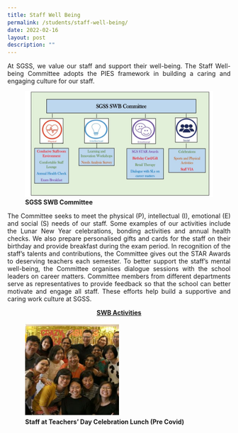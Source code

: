 ```yaml
---
title: Staff Well Being
permalink: /students/staff-well-being/
date: 2022-02-16
layout: post
description: ""
---
```

<p style="text-align: justify;"> At SGSS, we value our staff and support their well-being. The Staff Well-being Committee adopts the PIES framework in building a caring and engaging culture for our staff. </p>

<figure>
<img src="/images/Staff%20Well%20Being/Slide1-2-1024x576.jpg">
<figcaption> <strong> SGSS SWB Committee </strong> </figcaption>
</figure>

<p style="text-align: justify;"> The Committee seeks to meet the physical (P), intellectual (I), emotional (E) and social (S) needs of our staff. Some examples of our activities include the Lunar New Year celebrations, bonding activities and annual health checks. We also prepare personalised gifts and cards for the staff on their birthday and provide breakfast during the exam period. In recognition of the staff’s talents and contributions, the Committee gives out the STAR Awards to deserving teachers each semester. To better support the staff’s mental well-being, the Committee organises dialogue sessions with the school leaders on career matters. Committee members from different departments serve as representatives to provide feedback so that the school can better motivate and engage all staff. These efforts help build a supportive and caring work culture at SGSS. </p>

<p style="text-align: center;"><u><strong>SWB Activities </u></strong></p>

<figure>
	<a href="/images/Staff%20Well%20Being/Slide2-2-250x250.jpg" target = "_blank"> <img src="/images/Staff%20Well%20Being/Slide2-2-250x250.jpg" 
     style="width:50%"></a>
<figcaption> 
	<strong> Staff at Teachers’ Day Celebration Lunch (Pre Covid) </strong> 
	</figcaption>
</figure>